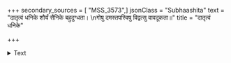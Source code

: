 +++
secondary_sources = [ "MSS_3573",]
jsonClass = "Subhaashita"
text = "दातृत्वं धनिके शौर्यं सैनिके बहुदुग्धता।  \nगोषु दमस्तपस्विषु विद्वत्सु वावदूकता॥"
title = "दातृत्वं धनिके"

+++

<details><summary>Text</summary>

दातृत्वं धनिके शौर्यं सैनिके बहुदुग्धता।  
गोषु दमस्तपस्विषु विद्वत्सु वावदूकता॥
</details>
